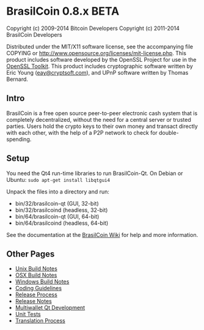 BrasilCoin 0.8.x BETA
====================

Copyright (c) 2009-2014 Bitcoin Developers
Copyright (c) 2011-2014 BrasilCoin Developers

Distributed under the MIT/X11 software license, see the accompanying
file COPYING or http://www.opensource.org/licenses/mit-license.php.
This product includes software developed by the OpenSSL Project for use in the [OpenSSL Toolkit](http://www.openssl.org/). This product includes
cryptographic software written by Eric Young ([eay@cryptsoft.com](mailto:eay@cryptsoft.com)), and UPnP software written by Thomas Bernard.


Intro
---------------------
BrasilCoin is a free open source peer-to-peer electronic cash system that is
completely decentralized, without the need for a central server or trusted
parties.  Users hold the crypto keys to their own money and transact directly
with each other, with the help of a P2P network to check for double-spending.


Setup
---------------------
You need the Qt4 run-time libraries to run BrasilCoin-Qt. On Debian or Ubuntu:
	`sudo apt-get install libqtgui4`

Unpack the files into a directory and run:

- bin/32/brasilcoin-qt (GUI, 32-bit)
- bin/32/brasilcoind (headless, 32-bit)
- bin/64/brasilcoin-qt (GUI, 64-bit)
- bin/64/brasilcoind (headless, 64-bit)

See the documentation at the [BrasilCoin Wiki](http://brasilcoin.info)
for help and more information.


Other Pages
---------------------
- [Unix Build Notes](build-unix.md)
- [OSX Build Notes](build-osx.md)
- [Windows Build Notes](build-msw.md)
- [Coding Guidelines](coding.md)
- [Release Process](release-process.md)
- [Release Notes](release-notes.md)
- [Multiwallet Qt Development](multiwallet-qt.md)
- [Unit Tests](unit-tests.md)
- [Translation Process](translation_process.md)
